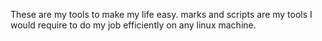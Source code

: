 These are my tools to make my life easy.
marks and scripts are my tools I would require to do my job efficiently on any linux machine.
